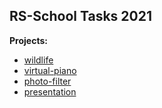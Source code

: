 ## RS-School Tasks 2021

**Projects:**

- [wildlife](https://evgeniy-web-dev.github.io/rs-school-tasks/wildlife/)
- [virtual-piano](https://evgeniy-web-dev.github.io/rs-school-tasks/virtual-piano/)
- [photo-filter](https://evgeniy-web-dev.github.io/rs-school-tasks/photo-filter/)
- [presentation](https://evgeniy-web-dev-presentation.netlify.app/)
